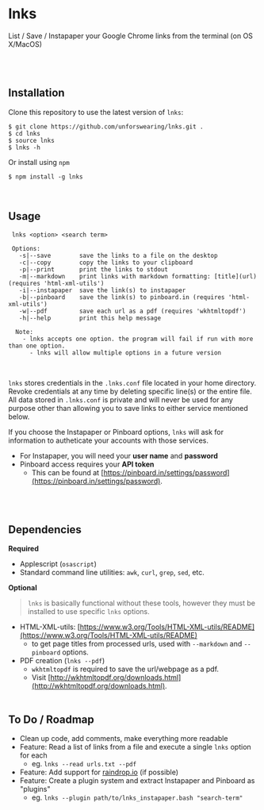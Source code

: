 # lnks
List / Save / Instapaper your Google Chrome links from the terminal (on OS X/MacOS)

<br><br>

## Installation

Clone this repository to use the latest version of `lnks`:

```console
$ git clone https://github.com/unforswearing/lnks.git .
$ cd lnks 
$ source lnks
$ lnks -h
```

Or install using `npm`

```console
$ npm install -g lnks
```

<br>

## Usage

```console
 lnks <option> <search term>

 Options:
   -s|--save        save the links to a file on the desktop
   -c|--copy        copy the links to your clipboard
   -p|--print       print the links to stdout
   -m|--markdown    print links with markdown formatting: [title](url) (requires 'html-xml-utils')
   -i|--instapaper  save the link(s) to instapaper
   -b|--pinboard    save the link(s) to pinboard.in (requires 'html-xml-utils')
   -w|--pdf         save each url as a pdf (requires 'wkhtmltopdf')
   -h|--help        print this help message

  Note:
    - lnks accepts one option. the program will fail if run with more than one option.
      - lnks will allow multiple options in a future version
```

<br>

`lnks` stores credentials in the `.lnks.conf` file located in your home directory. Revoke credentials at any time by deleting specific line(s) or the entire file. All data stored in `.lnks.conf` is private and will never be used for any purpose other than allowing you to save links to either service mentioned below.

If you choose the Instapaper or Pinboard options, `lnks` will ask for information to autheticate your accounts with those services.

- For Instapaper, you will need your **user name** and **password**
- Pinboard access requires your **API token**
  - This can be found at [https://pinboard.in/settings/password](https://pinboard.in/settings/password).


<br><br>

## Dependencies

**Required**

- Applescript (`osascript`)
- Standard command line utilities: `awk`, `curl`, `grep`, `sed`, etc.

**Optional**

> `lnks` is basically functional without these tools, however they must be installed to use specific `lnks` options. 

- HTML-XML-utils: [https://www.w3.org/Tools/HTML-XML-utils/README](https://www.w3.org/Tools/HTML-XML-utils/README)
  - to get page titles from processed urls, used with `--markdown` and `--pinboard` options.
- PDF creation (`lnks --pdf`)
  - `wkhtmltopdf` is required to save the url/webpage as a pdf.
  - Visit [http://wkhtmltopdf.org/downloads.html](http://wkhtmltopdf.org/downloads.html).
<br><br>

## To Do / Roadmap

- Clean up code, add comments, make everything more readable
- Feature: Read a list of links from a file and execute a single `lnks` option for each
  -  eg. `lnks --read urls.txt --pdf`
- Feature: Add support for [raindrop.io](https://raindrop.io) (if possible)
- Feature: Create a plugin system and extract Instapaper and Pinboard as "plugins"
  - eg. `lnks --plugin path/to/lnks_instapaper.bash "search-term"`